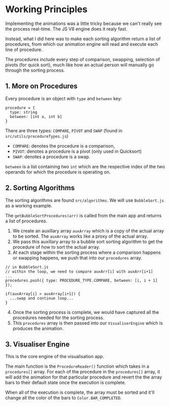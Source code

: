 # Working Principles

Implementing the animations was a little tricky because we can't really see the process real-time. The JS V8 engine does it realy fast. 

Instead, what I did here was to make each sorting algorithm return a list of procedures, from which our animation engine will read and execute each line of procedure. 

The procedures include every step of comparison, swapping, selection of pivots (for quick sort), much like how an actual person will manually go through the sorting process. 


## 1. More on Procedures
Every procedure is an object with `type` and `between` key: 
```
procedure = {
  type: string
  between: [int a, int b]
}
```

There are three types: `COMPARE`, `PIVOT` and `SWAP` (found in `src/utils/procedureTypes.js`)

- `COMPARE`: denotes the procedure is a comparison, 
- `PIVOT`: denotes a procedure is a pivot (only used in Quicksort) 
- `SWAP`: denotes a procedure is a swap. 

`between` is a list containing two `int` which are the respective index of the two operands for which the procedure is operating on. 


## 2. Sorting Algorithms
The sorting algorithms are found `src/algorithms`. We will use `BubbleSort.js` as a working example. 

The `getBubbleSortProcedures(arr)` is called from the main app and returns a list of procedures. 

1. We create an auxillary array `auxArray` which is a copy of the actual array to be sorted. The `auxArray` works like a proxy of the actual array. 
2. We pass this auxillary array to a bubble sort sorting algorithm to get the procedure of how to sort the actual array. 
3. At each stage within the sorting process where a comparison happens or swapping happens, we push that into our `procedures` array. 
```
// in BubbleSort.js 
// within the loop, we need to compare auxArr[i] with auxArr[i+1]
...
procedures.push({ type: PROCEDURE_TYPE.COMPARE, between: [i, i + 1] });

if(auxArray[i] > auxArray[i+1]) {
  ...swap and continue loop...
}
```
4. Once the sorting process is complete, we would have captured all the procedures needed for the sorting process.
5. This `procedures` array is then passed into our `VisualiserEngine` which is produces the animation.


## 3. Visualiser Engine

This is the core engine of the visualisation app. 

The main function is the `ProcedureReader()` function which takes in a `procedures[]` array. 
For each of the procedure in the `procedures[]` array, it will add the animation for that particular procedure and revert the the array bars to their default state once the execution is complete. 

When all of the execution is complete, the array must be sorted and it'll change all the color of the bars to `Color.BAR_COMPLETED`.



